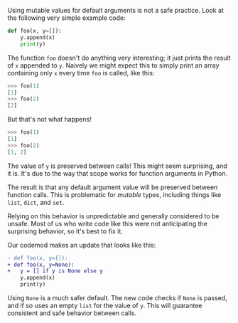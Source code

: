 Using mutable values for default arguments is not a safe practice.
Look at the following very simple example code:

```python
def foo(x, y=[]):
    y.append(x)
    print(y)
```

The function `foo` doesn't do anything very interesting; it just prints the
result of `x` appended to `y`. Naively we might expect this to simply print an
array containing only `x` every time `foo` is called, like this:

```python
>>> foo(1)
[1]
>>> foo(2)
[2]
```

But that's not what happens!

```python
>>> foo(1)
[1]
>>> foo(2)
[1, 2]
```

The value of `y` is preserved between calls! This might seem surprising, and it is.
It's due to the way that scope works for function arguments in Python.

The result is that any default argument value will be preserved between
function calls. This is problematic for *mutable* types, including things
like `list`, `dict`, and `set`.

Relying on this behavior is unpredictable and generally considered to be
unsafe. Most of us who write code like this were not anticipating the
surprising behavior, so it's best to fix it.

Our codemod makes an update that looks like this:
```diff
- def foo(x, y=[]):
+ def foo(x, y=None):
+   y = [] if y is None else y
    y.append(x)
    print(y)
```

Using `None` is a much safer default. The new code checks if `None` is passed,
and if so uses an empty `list` for the value of `y`. This will guarantee
consistent and safe behavior between calls.
